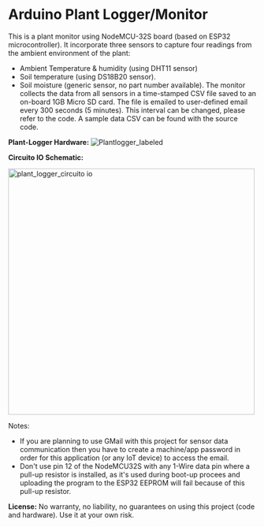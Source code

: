 # Arduino Plant Logger/Monitor
This is a plant monitor using NodeMCU-32S board (based on ESP32 microcontroller). It incorporate three sensors to capture four readings from the ambient environment of the plant:
- Ambient Temperature & humidity (using DHT11 sensor)
- Soil temperature (using DS18B20 sensor).
- Soil moisture (generic sensor, no part number available).
The monitor collects the data from all sensors in a time-stamped CSV file saved to an on-board 1GB Micro SD card. The file is emailed to user-defined email every 300 seconds (5 minutes). This interval can be changed, please refer to the code. 
A sample data CSV can be found with the source code. 

**Plant-Logger Hardware:**
![Plantlogger_labeled](https://user-images.githubusercontent.com/8460504/90962339-19dd0880-e464-11ea-91fe-0c3be8fc0a62.png)

**Circuito IO Schematic:**

<img width="500" alt="plant_logger_circuito io" src="https://user-images.githubusercontent.com/8460504/90962373-57da2c80-e464-11ea-9942-8fa87110e23b.png">

Notes:
- If you are planning to use GMail with this project for sensor data communication then you have to create a machine/app password in order for this application (or any IoT device) to access the email. 
- Don't use pin 12 of the NodeMCU32S with any 1-Wire data pin where a pull-up resistor is installed, as it's used during boot-up procees and uploading the program to the ESP32 EEPROM will fail because of this pull-up resistor. 

**License:**
No warranty, no liability, no guarantees on using this project (code and hardware). Use it at your own risk.

